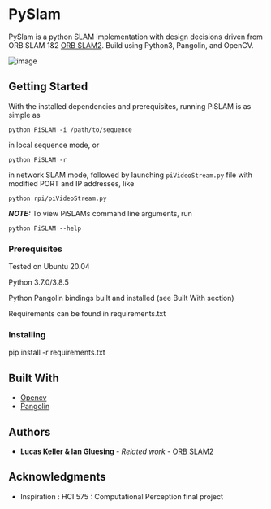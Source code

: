 # PySlam

PySlam is a python SLAM implementation with design decisions driven from ORB SLAM 1&2 [ORB SLAM2](https://github.com/raulmur/ORB_SLAM2). Build using Python3, Pangolin, and OpenCV.

![image](https://user-images.githubusercontent.com/44109284/115982283-79ddfe80-a55f-11eb-85e6-b3e9adadbe21.png)

## Getting Started

With the installed dependencies and prerequisites, running PiSLAM is as simple as
```
python PiSLAM -i /path/to/sequence
```

in local sequence mode, or
```
python PiSLAM -r
```
in network SLAM mode, followed by launching `piVideoStream.py` file with modified PORT and IP addresses, like
```
python rpi/piVideoStream.py
```

**_NOTE:_** To view PiSLAMs command line arguments, run
```
python PiSLAM --help
```

### Prerequisites

Tested on Ubuntu 20.04

Python 3.7.0/3.8.5

Python Pangolin bindings built and installed (see Built With section)

Requirements can be found in requirements.txt

### Installing

pip install -r requirements.txt

## Built With

* [Opencv](https://opencv-python-tutroals.readthedocs.io/en/latest/)
* [Pangolin](https://github.com/uoip/pangolin)

## Authors

* **Lucas Keller & Ian Gluesing** - *Related work* - [ORB SLAM2](https://github.com/raulmur/ORB_SLAM2)

## Acknowledgments

* Inspiration : HCI 575 : Computational Perception final project
